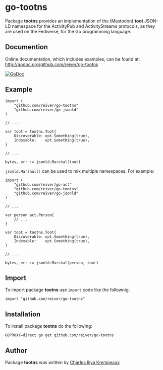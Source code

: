 # go-tootns

Package **tootns** provides an implementation of the (Mastodon) **toot** JSON-LD namespace for the ActivityPub and ActivityStreams protocols, as they are used on the Fediverse, for the Go programming language.

## Documention

Online documentation, which includes examples, can be found at: http://godoc.org/github.com/reiver/go-tootns

[![GoDoc](https://godoc.org/github.com/reiver/go-tootns?status.svg)](https://godoc.org/github.com/reiver/go-tootns)

## Example

```golang
import (
	"github.com/reiver/go-tootns"
	"github.com/reiver/go-jsonld"
)

// ...

var toot = tootns.Toot{
	Discoverable: opt.Something(true),
	Indexable:    opt.Something(true),
}

// ...

bytes, err := jsonld.Marshal(toot)
```

`jsonld.Marshal()` can be used to mix multiple namespaces.
For example:

```golang
import (
	"github.com/reiver/go-act"
	"github.com/reiver/go-tootns"
	"github.com/reiver/go-jsonld"
)

// ...

var person act.Person{
	// ...
}

var toot = tootns.Toot{
	Discoverable: opt.Something(true),
	Indexable:    opt.Something(true),
}

// ...

bytes, err := jsonld.Marshal(person, toot)
```

## Import

To import package **tootns** use `import` code like the follownig:
```
import "github.com/reiver/go-tootns"
```

## Installation

To install package **tootns** do the following:
```
GOPROXY=direct go get github.com/reiver/go-tootns
```

## Author

Package **tootns** was written by [Charles Iliya Krempeaux](http://reiver.link)

